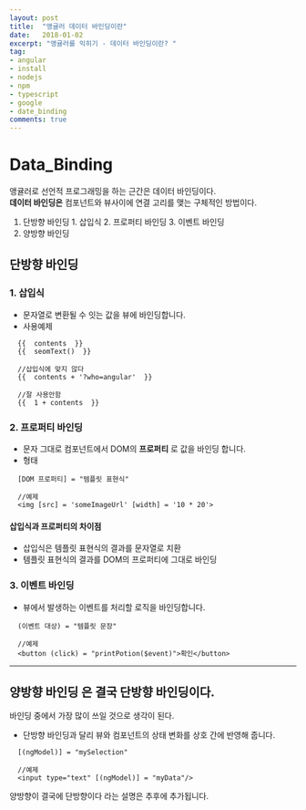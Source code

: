 ```yaml
---
layout: post
title:  "앵귤러 데이터 바인딩이란"
date:   2018-01-02
excerpt: "앵귤러를 익히기 - 데이터 바인딩이란? "
tag:
- angular
- install
- nodejs
- npm
- typescript
- google
- date_binding
comments: true
---
```

Data_Binding
===

앵귤러로 선언적 프로그래밍을 하는 근간은 데이터 바인딩이다.<br>
**데이터 바인딩은** 컴포넌트와 뷰사이에 연결 고리를 맺는 구체적인 방법이다.

  1. 단방향 바인딩
    1. 삽입식
    2. 프로퍼티 바인딩
    3. 이벤트 바인딩
  2. 양방향 바인딩

## 단방향 바인딩


### 1. 삽입식
 - 문자열로 변환될 수 잇는 값을 뷰에 바인딩합니다.
 - 사용예제

```
  {{  contents  }}
  {{  seomText()  }}

  //삽입식에 맞지 않다
  {{  contents + '?who=angular'  }}

  //잘 사용안함
  {{  1 + contents  }}
```


### 2. 프로퍼티 바인딩
 - 문자 그대로 컴포넌트에서 DOM의 **프로퍼티** 로 값을 바인딩 합니다.
 - 형태
```
  [DOM 프로퍼티] = "템플릿 표현식"

  //예제
  <img [src] = 'someImageUrl' [width] = '10 * 20'>
```

#### 삽입식과 프로퍼티의 차이점
  - 삽입식은 템플릿 표현식의 결과를 문자열로 치환
  - 템플릿 표현식의 결과를 DOM의 프로퍼티에 그대로 바인딩

### 3. 이벤트 바인딩
 - 뷰에서 발생하는 이벤트를 처리할 로직을 바인딩합니다.

```
  (이벤트 대상) = "템플릿 문장"

  //예제
  <button (click) = "printPotion($event)">확인</button>
```

---


## **양방향 바인딩** 은 결국 단방향 바인딩이다.
바인딩 중에서 가장 많이 쓰일 것으로 생각이 된다.
  - 단방향 바인딩과 달리 뷰와 컴포넌트의 상태 변화를 상호 간에 반영해 줍니다.


```
  [(ngModel)] = "mySelection"

  //예제
  <input type="text" [(ngModel)] = "myData"/>
```

양방향이 결국에 단방향이다 라는 설명은 추후에 추가됩니다.
